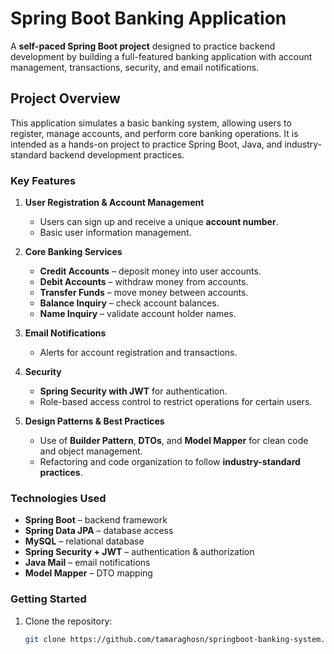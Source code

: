 # Spring Boot Banking Application

A **self-paced Spring Boot project** designed to practice backend development by building a full-featured banking application with account management, transactions, security, and email notifications.

## Project Overview

This application simulates a basic banking system, allowing users to register, manage accounts, and perform core banking operations. It is intended as a hands-on project to practice Spring Boot, Java, and industry-standard backend development practices.

### Key Features

1. **User Registration & Account Management**
   - Users can sign up and receive a unique **account number**.
   - Basic user information management.

2. **Core Banking Services**
   - **Credit Accounts** – deposit money into user accounts.  
   - **Debit Accounts** – withdraw money from accounts.  
   - **Transfer Funds** – move money between accounts.  
   - **Balance Inquiry** – check account balances.  
   - **Name Inquiry** – validate account holder names.

3. **Email Notifications**
   - Alerts for account registration and transactions.

4. **Security**
   - **Spring Security with JWT** for authentication.
   - Role-based access control to restrict operations for certain users.

5. **Design Patterns & Best Practices**
   - Use of **Builder Pattern**, **DTOs**, and **Model Mapper** for clean code and object management.
   - Refactoring and code organization to follow **industry-standard practices**.

### Technologies Used

- **Spring Boot** – backend framework  
- **Spring Data JPA** – database access  
- **MySQL** – relational database  
- **Spring Security + JWT** – authentication & authorization  
- **Java Mail** – email notifications  
- **Model Mapper** – DTO mapping  

### Getting Started

1. Clone the repository:  
   ```bash
   git clone https://github.com/tamaraghosn/springboot-banking-system.git
